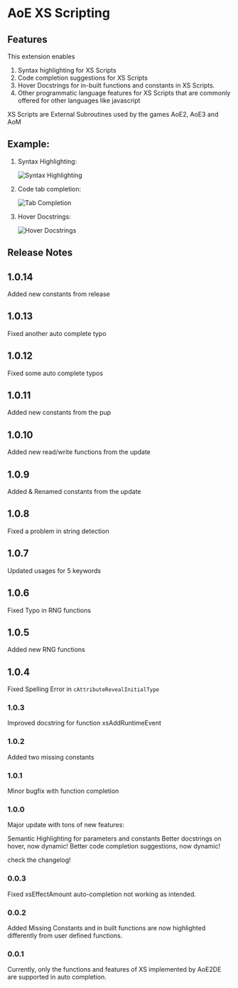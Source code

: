 # AoE XS Scripting

## Features

This extension enables

1. Syntax highlighting for XS Scripts
2. Code completion suggestions for XS Scripts
3. Hover Docstrings for in-built functions and constants in XS Scripts.
4. Other programmatic language features for XS Scripts that are commonly offered for other languages like javascript

XS Scripts are External Subroutines used by the games AoE2, AoE3 and AoM

## Example:

1. Syntax Highlighting:

    ![Syntax Highlighting](https://i.imgur.com/7lLsVZ1.png)

2. Code tab completion:

    ![Tab Completion](https://i.imgur.com/YxtrTOs.png)

3. Hover Docstrings:

    ![Hover Docstrings](https://i.imgur.com/nthb5cX.png)

## Release Notes

## 1.0.14

Added new constants from release

## 1.0.13

Fixed another auto complete typo

## 1.0.12

Fixed some auto complete typos

## 1.0.11

Added new constants from the pup


## 1.0.10

Added new read/write functions from the update

## 1.0.9

Added & Renamed constants from the update

## 1.0.8

Fixed a problem in string detection
## 1.0.7

Updated usages for 5 keywords
## 1.0.6

Fixed Typo in RNG functions

## 1.0.5

Added new RNG functions

## 1.0.4

Fixed Spelling Error in `cAttributeRevealInitialType`

### 1.0.3

Improved docstring for function xsAddRuntimeEvent

### 1.0.2

Added two missing constants

### 1.0.1

Minor bugfix with function completion

### 1.0.0

Major update with tons of new features:

Semantic Highlighting for parameters and constants
Better docstrings on hover, now dynamic!
Better code completion suggestions, now dynamic!


check the changelog!

### 0.0.3

Fixed xsEffectAmount auto-completion not working as intended.

### 0.0.2

Added Missing Constants and in built functions are now highlighted differently from user defined functions.

### 0.0.1

Currently, only the functions and features of XS implemented by AoE2DE are supported in auto completion.